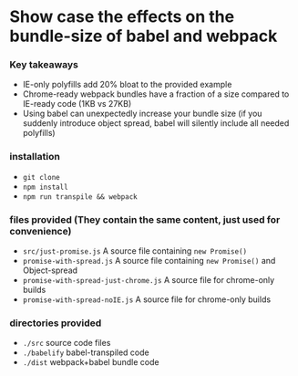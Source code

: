 # Show case the effects on the bundle-size of babel and webpack

### Key takeaways
- IE-only polyfills add 20% bloat to the provided example
- Chrome-ready webpack bundles have a fraction of a size compared to IE-ready code (1KB vs 27KB)
- Using babel can unexpectedly increase your bundle size (if you suddenly introduce object spread, babel will silently include all needed polyfills) 

### installation
- `git clone`
- `npm install`
- `npm run transpile && webpack`


### files provided (They contain the same content, just used for convenience)
- `src/just-promise.js` A source file containing `new Promise()`
- `promise-with-spread.js` A source file containing `new Promise()` and Object-spread
- `promise-with-spread-just-chrome.js` A source file for chrome-only builds 
- `promise-with-spread-noIE.js` A source file for chrome-only builds

### directories provided
- `./src` source code files
- `./babelify` babel-transpiled code
- `./dist` webpack+babel bundle code

